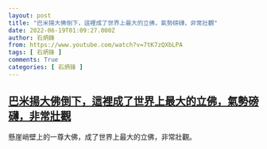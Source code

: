```yaml
---
layout: post
title: "巴米揚大佛倒下，這裡成了世界上最大的立佛，氣勢磅礴，非常壯觀"
date: 2022-06-19T01:09:27.000Z
author: 石炳鋒
from: https://www.youtube.com/watch?v=7tK7zQXbLPA
tags: [ 石炳锋 ]
comments: True
categories: [ 石炳锋 ]
---
```

<!--1655600967000-->
[巴米揚大佛倒下，這裡成了世界上最大的立佛，氣勢磅礴，非常壯觀](https://www.youtube.com/watch?v=7tK7zQXbLPA)
------

<div>
懸崖峭壁上的一尊大佛，成了世界上最大的立佛，非常壯觀。
</div>
